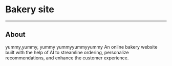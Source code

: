 # Bakery site
---
## About 
yummy,yummy, yummy yummyyummyyummy
An online bakery website built with the help of AI to streamline ordering, personalize recommendations, and enhance the customer experience.



